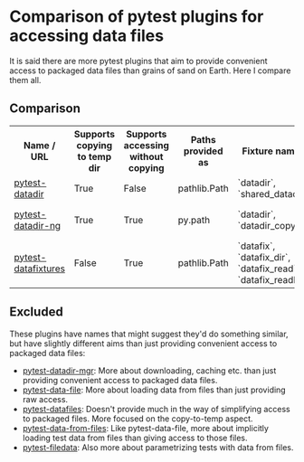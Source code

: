 # Comparison of pytest plugins for accessing data files

It is said there are more pytest plugins that aim to provide convenient access
to packaged data files than grains of sand on Earth. Here I compare them all.

## Comparison

<table>
<tr>
<th>Name / URL</th>
<th>Supports copying to temp dir</th>
<th>Supports accessing without copying</th>
<th>Paths provided as</th>
<th>Fixture names</th>
<th>Folder names</th>
</tr>
<tr>
<td>
<a href="https://pypi.org/project/pytest-datadir/">pytest-datadir</a>
</td>
<td>
True
</td>
<td>
False
</td>
<td>
pathlib.Path
</td>
<td>
`datadir`, `shared_datadir`
</td>
<td>
`data`, `test_TEST_NAME`
</td>
<tr>
<td>
<a href="https://pypi.org/project/pytest-datadir-ng/">pytest-datadir-ng</a>
</td>
<td>
True
</td>
<td>
True
</td>
<td>
py.path
</td>
<td>
`datadir`, `datadir_copy`
</td>
<td>
`data`, `data/test_TEST_NAME`, `test_TEST_NAME`
</td>
<tr>
<td>
<a href="https://pypi.org/project/pytest-datafixtures/">pytest-datafixtures</a>
</td>
<td>
False
</td>
<td>
True
</td>
<td>
pathlib.Path
</td>
<td>
`datafix`, `datafix_dir`, `datafix_read`, `datafix_readbin`
</td>
<td>
`datafixtures`, `**/datafixtures`
</td>
</tr>
</table>


## Excluded

These plugins have names that might suggest they'd do something similar, but
have slightly different aims than just providing convenient access to packaged
data files:

- [pytest-datadir-mgr](https://pypi.org/project/pytest-datadir-mgr/):
  More about downloading, caching etc. than just providing convenient access to
  packaged data files.
- [pytest-data-file](https://pypi.org/project/pytest-data-file/):
  More about loading data from files than just providing raw access.
- [pytest-datafiles](https://pypi.org/project/pytest-datafiles/):
  Doesn't provide much in the way of simplifying access to packaged files. More
  focused on the copy-to-temp aspect.
- [pytest-data-from-files](https://pypi.org/project/pytest-data-from-files/):
  Like pytest-data-file, more about implicitly loading test data from files
  than giving access to those files.
- [pytest-filedata](https://pypi.org/project/pytest-filedata/):
  Also more about parametrizing tests with data from files.

